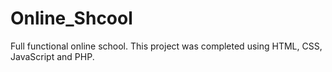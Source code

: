 # Online_Shcool
Full functional online school. This project was completed using HTML, CSS, JavaScript and PHP.
